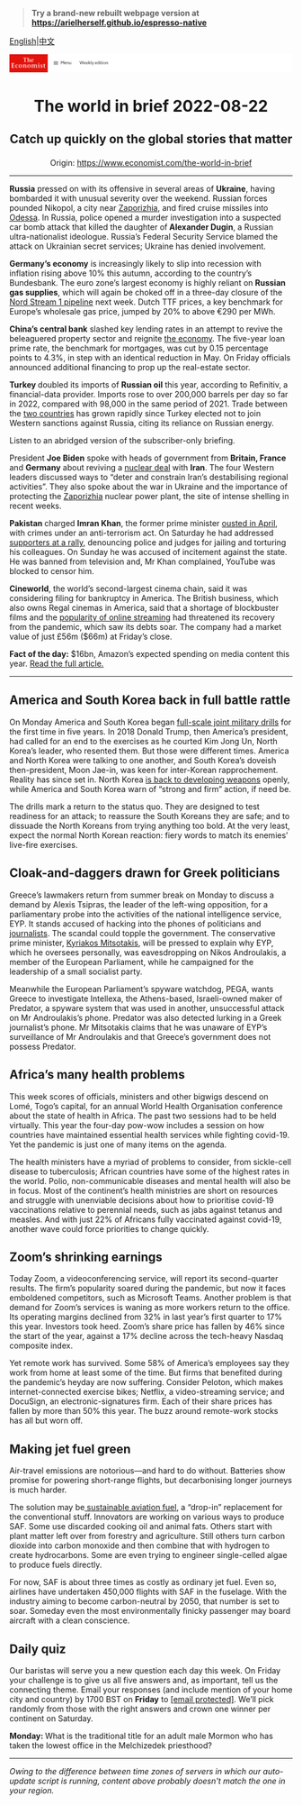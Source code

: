 > **Try a brand-new rebuilt webpage version at https://arielherself.github.io/espresso-native**

[English](https://github.com/arielherself/espresso/blob/main/README.md)|[中文](https://github-com.translate.goog/arielherself/espresso/blob/main/README.md?_x_tr_sl=en&_x_tr_tl=zh-CN&_x_tr_hl=zh-CN&_x_tr_pto=wapp)



![The Economist](menubar.png)

# <p align="center">The world in brief 2022-08-22</p>

## <p align="center">Catch up quickly on the global stories that matter</p>

<p align="center">Origin: <a href="https://www.economist.com/the-world-in-brief">https://www.economist.com/the-world-in-brief</a><hr>

<strong>Russia</strong> pressed on with its offensive in several areas of <strong>Ukraine</strong>, having bombarded it with unusual severity over the weekend. Russian forces pounded Nikopol, a city near [Zaporizhia](https://www.economist.com/the-economist-explains/2022/08/19/what-is-at-stake-at-ukraines-zaporizhia-nuclear-plant), and fired cruise missiles into [Odessa](https://www.economist.com/the-economist-explains/2022/05/27/why-is-odessa-important-to-both-ukraine-and-russia). In Russia, police opened a murder investigation into a suspected car bomb attack that killed the daughter of<strong> Alexander Dugin</strong>, a Russian ultra-nationalist ideologue. Russia’s Federal Security Service blamed the attack on Ukrainian secret services; Ukraine has denied involvement. 

<strong>Germany’s economy</strong> is increasingly likely to slip into recession with inflation rising above 10% this autumn, according to the country’s Bundesbank. The euro zone’s largest economy is highly reliant on <strong>Russian gas supplies</strong>, which will again be choked off in a three-day closure of the [Nord Stream 1 pipeline](https://www.economist.com/europe/2022/07/11/europe-is-preparing-for-russian-gas-to-be-cut-off-this-winter) next week. Dutch TTF prices, a key benchmark for Europe’s wholesale gas price, jumped by 20% to above €290 per MWh.

<strong>China’s central bank</strong> slashed key lending rates in an attempt to revive the beleaguered property sector and reignite [the economy](https://www.economist.com/china/2022/08/18/chinas-economy-is-beset-by-problems). The five-year loan prime rate, the benchmark for mortgages, was cut by 0.15 percentage points to 4.3%, in step with an identical reduction in May. On Friday officials announced additional financing to prop up the real-estate sector.

<strong>Turkey </strong>doubled its imports of <strong>Russian oil</strong> this year, according to Refinitiv, a financial-data provider. Imports rose to over 200,000 barrels per day so far in 2022, compared with 98,000 in the same period of 2021. Trade between the [two countries](https://www.economist.com/europe/2022/04/07/how-turkey-is-courting-russias-oligarchs) has grown rapidly since Turkey elected not to join Western sanctions against Russia, citing its reliance on Russian energy.

Listen to an abridged version of the subscriber-only briefing.

President <strong>Joe Biden</strong> spoke with heads of government from <strong>Britain, France</strong> and <strong>Germany</strong> about reviving a [nuclear deal](https://www.economist.com/united-states/2022/06/02/the-zombie-nuclear-deal) with <strong>Iran</strong>. The four Western leaders discussed ways to “deter and constrain Iran’s destabilising regional activities”. They also spoke about the war in Ukraine and the importance of protecting the [Zaporizhia](https://www.economist.com/europe/2022/03/04/europes-largest-nuclear-plant-shuts-down-after-a-russian-attack) nuclear power plant, the site of intense shelling in recent weeks. 

<strong>Pakistan </strong>charged <strong>Imran Khan</strong>, the former prime minister [ousted in April](https://www.economist.com/asia/2022/04/07/a-legal-defeat-could-end-imran-khans-innings-as-prime-minister-of-pakistan), with crimes under an anti-terrorism act. On Saturday he had addressed [supporters at a rally](https://www.economist.com/asia/2022/07/21/imran-khans-party-wins-a-surprise-victory-against-pakistans-government), denouncing police and judges for jailing and torturing his colleagues. On Sunday he was accused of incitement against the state. He was banned from television and, Mr Khan complained, YouTube was blocked to censor him.

<strong>Cineworld</strong>, the world’s second-largest cinema chain, said it was considering filing for bankruptcy in America. The British business, which also owns Regal cinemas in America, said that a shortage of blockbuster films and the [popularity of online streaming](https://www.economist.com/business/2022/08/21/game-of-thrones-v-lord-of-the-rings-a-tale-of-old-v-new-hollywood) had threatened its recovery from the pandemic, which saw its debts soar. The company had a market value of just £56m ($66m) at Friday’s close.

<strong>Fact of the day:</strong> $16bn, Amazon’s expected spending on media content this year. [Read the full article](https://www.economist.com/business/2022/08/21/game-of-thrones-v-lord-of-the-rings-a-tale-of-old-v-new-hollywood)[.](https://www.economist.com/graphic-detail/2022/06/28/the-deaths-of-51-people-in-texas-highlight-the-perils-of-migration)

----------

## America and South Korea back in full battle rattle

On Monday America and South Korea began [full-scale joint military drills](https://www.economist.com/asia/2022/08/18/america-and-south-korea-restart-their-big-military-drills) for the first time in five years. In 2018 Donald Trump, then America’s president, had called for an end to the exercises as he courted Kim Jong Un, North Korea’s leader, who resented them. But those were different times. America and North Korea were talking to one another, and South Korea’s doveish then-president, Moon Jae-in, was keen for inter-Korean rapprochement. Reality has since set in. North Korea [is back to developing weapons](https://www.economist.com/asia/2022/04/07/north-korea-is-testing-icbms-again-nuclear-weapons-may-be-next) openly, while America and South Korea warn of “strong and firm” action, if need be.

The drills mark a return to the status quo. They are designed to test readiness for an attack; to reassure the South Koreans they are safe; and to dissuade the North Koreans from trying anything too bold. At the very least, expect the normal North Korean reaction: fiery words to match its enemies’ live-fire exercises.

## Cloak-and-daggers drawn for Greek politicians

Greece’s lawmakers return from summer break on Monday to discuss a demand by Alexis Tsipras, the leader of the left-wing opposition, for a parliamentary probe into the activities of the national intelligence service, EYP. It stands accused of hacking into the phones of politicians and [journalists](https://www.economist.com/europe/2022/05/19/rows-over-press-freedom-overshadow-greeces-recent-achievements). The scandal could topple the government. The conservative prime minister, [Kyriakos Mitsotakis](https://www.economist.com/europe/2021/05/22/how-greece-became-europes-unlikely-model-student), will be pressed to explain why EYP, which he oversees personally, was eavesdropping on Nikos Androulakis, a member of the European Parliament, while he campaigned for the leadership of a small socialist party. 

Meanwhile the European Parliament’s spyware watchdog, PEGA, wants Greece to investigate Intellexa, the Athens-based, Israeli-owned maker of Predator, a spyware system that was used in another, unsuccessful attack on Mr Androulakis’s phone. Predator was also detected lurking in a Greek journalist’s phone. Mr Mitsotakis claims that he was unaware of EYP’s surveillance of Mr Androulakis and that Greece’s government does not possess Predator.

## Africa’s many health problems

This week scores of officials, ministers and other bigwigs descend on Lomé, Togo’s capital, for an annual World Health Organisation conference about the state of health in Africa. The past two sessions had to be held virtually. This year the four-day pow-wow includes a session on how countries have maintained essential health services while fighting covid-19. Yet the pandemic is just one of many items on the agenda.

The health ministers have a myriad of problems to consider, from sickle-cell disease to tuberculosis; African countries have some of the highest rates in the world. Polio, non-communicable diseases and mental health will also be in focus. Most of the continent’s health ministries are short on resources and struggle with unenviable decisions about how to prioritise covid-19 vaccinations relative to perennial needs, such as jabs against tetanus and measles. And with just 22% of Africans fully vaccinated against covid-19, another wave could force priorities to change quickly.

## Zoom’s shrinking earnings

Today Zoom, a videoconferencing service, will report its second-quarter results. The firm’s popularity soared during the pandemic, but now it faces emboldened competitors, such as Microsoft Teams. Another problem is that demand for Zoom’s services is waning as more workers return to the office. Its operating margins declined from 32% in last year’s first quarter to 17% this year. Investors took heed. Zoom’s share price has fallen by 46% since the start of the year, against a 17% decline across the tech-heavy Nasdaq composite index.

Yet remote work has survived. Some 58% of America’s employees say they work from home at least some of the time. But firms that benefited during the pandemic’s heyday are now suffering. Consider Peloton, which makes internet-connected exercise bikes; Netflix, a video-streaming service; and DocuSign, an electronic-signatures firm. Each of their share prices has fallen by more than 50% this year. The buzz around remote-work stocks has all but worn off.

## Making jet fuel green

Air-travel emissions are notorious—and hard to do without. Batteries show promise for powering short-range flights, but decarbonising longer journeys is much harder.

The solution may be[ sustainable aviation fuel](https://www.economist.com/science-and-technology/2022/08/17/ways-to-make-aviation-fuel-green), a “drop-in” replacement for the conventional stuff. Innovators are working on various ways to produce SAF. Some use discarded cooking oil and animal fats. Others start with plant matter left over from forestry and agriculture. Still others turn carbon dioxide into carbon monoxide and then combine that with hydrogen to create hydrocarbons. Some are even trying to engineer single-celled algae to produce fuels directly.

For now, SAF is about three times as costly as ordinary jet fuel. Even so, airlines have undertaken 450,000 flights with SAF in the fuselage. With the industry aiming to become carbon-neutral by 2050, that number is set to soar. Someday even the most environmentally finicky passenger may board aircraft with a clean conscience.

## Daily quiz

Our baristas will serve you a new question each day this week. On Friday your challenge is to give us all five answers and, as important, tell us the connecting theme. Email your responses (and include mention of your home city and country) by 1700 BST on <strong>Friday</strong> to [<span class="__cf_email__" data-cfemail="d584a0bcaf90a6a5a7b0a6a6ba95b0b6babbbab8bca6a1fbb6bab8">[email&#160;protected]</span>](https://mail.google.com/mail/?view=cm&amp;fs=1&amp;tf=1&amp;to=QuizEspresso@economist.com). We’ll pick randomly from those with the right answers and crown one winner per continent on Saturday.

<strong>Monday: </strong>What is the traditional title for an adult male Mormon who has taken the lowest office in the Melchizedek priesthood?

----------

*Owing to the difference between time zones of servers in which our auto-update script is running, content above probably doesn't match the one in your region.*
